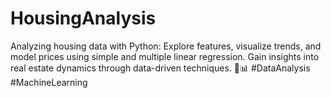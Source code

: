 # HousingAnalysis
Analyzing housing data with Python: Explore features, visualize trends, and model prices using simple and multiple linear regression. Gain insights into real estate dynamics through data-driven techniques. 🏡📊 #DataAnalysis #MachineLearning
